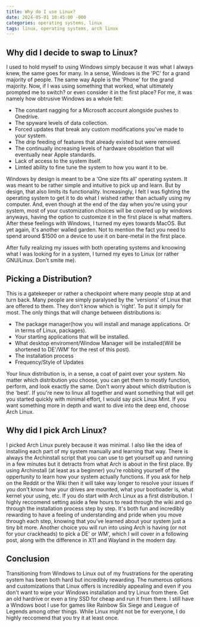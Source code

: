 ```yaml
---
title: Why do I use Linux?
date: 2024-05-01 10:45:00 -000
categories: operating systems, linux
tags: linux, operating systems, arch linux
---
```


## Why did I decide to swap to Linux?

I used to hold myself to using Windows simply because it was what I always knew, the same goes for many.
In a sense, Windows is the 'PC' for a grand majority of people. The same way Apple is the 'Phone' for the grand majority.
Now, if I was using something that worked, what ultimately prompted me to switch? or even consider it in the first place?
For me, it was namely how obtrusive Windows as a whole felt:

- The constant nagging for a Microsoft account alongside pushes to Onedrive.
- The spyware levels of data collection.
- Forced updates that break any custom modifications you've made to your system.
- The drip feeding of features that already existed but were removed.
- The continually increasing levels of hardware obsoletion that will eventually near Apple standards.
- Lack of access to the system itself.
- Limted ability to fine tune the system to how you want it to be.

Windows by design is meant to be a 'One size fits all' operating system. It was meant to be rather simple and intuitive to pick up and learn. But by design, that also limits its functionality.
Increasingly, I felt I was fighting the operating system to get it to do what I wished rather than actually using my computer.
And, even though at the end of the day when you're using your system, most of your customization choices will be covered up by windows anyways, having the option to customize it in the first place is what matters.
After these feelings with Windows, I turned my eyes towards MacOS. But yet again, it's another walled garden. Not to mention the fact you need to spend around $1500 on a device to use it on bare-metal in the first place.

After fully realizing my issues with both operating systems and knoowing what I was looking for in a system, I turned my eyes to Linux (or rather GNU/Linux. Don't smite me).

## Picking a Distribution?

This is a gatekeeper or rather a checkpoint where many people stop at and turn back. Many people are simply paralysed by the 'versions' of Linux that are offered to them. They don't know which is 'right'.
To put it simply for most. The only things that will change between distributions is:

- The package manager(how you will install and manage applications. Or in terms of Linux, packages).
- Your starting applications that will be installed.
- What desktop enviroment/Window Manager  will be installed(Will be shortened to DE'/WM' for the rest of this post).
- The installation process
- Frequency/Style of Updates

Your linux distribution is, in a sense, a coat of paint over your system. 
No matter which distribution you choose, you can get them to mostly function, perform, and look exactly the same.
Don't worry about which distribution is the 'best'. If you're new to linux all together and want something that will get you started quickly with minimal effort, I would say pick Linux Mint. If you want something more in depth and want to dive into the deep end, choose Arch Linux.

## Why did I pick Arch Linux?

I picked Arch Linux purely because it was minimal. I also like the idea of installing each part of my system manually and learning that way.
There is always the Archinstall script that you can use to get yourself up and running in a few minutes but it detracts from what Arch is about in the first place.
By using Archinstall (at least as a beginner) you're robbing yourself of the oppertunity to learn how your system actually functions.
If you ask for help on the Reddit or the Wiki then it will take way longer to resolve your issues if you don't know how your drives are mounted, what your bootloader is, what kernel your using, etc.
If you do start with Arch Linux as a first distribution. I highly reccomend setting aside a few hours to read through the wiki and go through the installation process step by step.
It's both fun and incredibly rewarding to have a feeling of understanding and pride when you move through each step, knowing that you've learned about your system just a tiny bit more.
Another choice you will run into using Arch is having (or not for your crackheads) to pick a DE' or WM', which I will cover in a following post, along with the difference in X11 and Wayland in the modern day.

## Conclusion

Transitioning from Windows to Linux out of my frustrations for the operating system has been both hard but incredibly rewarding.
The numerous options and customizations that Linux offers is incredibly appealing and even if you don't want to wipe your Windows installation and try Linux from there.
Get an old hardrive or even a tiny SSD for cheap and run it from there. I still have a Windows boot I use for games like Rainbow Six Siege and League of Legends among other things.
While Linux might not be for everyone, I do highly reccomend that you try it at least once.
